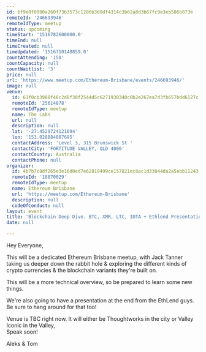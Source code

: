```yaml
---
id: 6f9e0f0000a260f73b3573c1286b360df4314c3b62a8d3b67fc9e3eb586b873e
remoteId: '246693946'
remoteIdType: meetup
status: upcoming
timeStart: '1516782600000.0'
timeEnd: null
timeCreated: null
timeUpdated: '1516710148859.0'
countAttending: '150'
countCapacity: null
countWaitlist: '3'
price: null
url: 'https://www.meetup.com/Ethereum-Brisbane/events/246693946/'
image: null
venue:
  id: 61f0cb3988f46c2d8f38f2544d5c6271930340c0b2e267ea7d3fb657bdd6127c
  remoteId: '25614878'
  remoteIdType: meetup
  name: The Labs
  url: null
  description: null
  lat: '-27.4529724121094'
  lon: '153.028884887695'
  contactAddress: 'Level 3, 315 Brunswick St '
  contactCity: 'FORTITUDE VALLEY, QLD 4000'
  contactCountry: Australia
  contactPhone: null
organizer:
  id: 4b7b7c8df265e3e16d0ed7e62819499ce157821ec8ac1d33844da2a5ebb11243
  remoteId: '18870029'
  remoteIdType: meetup
  name: Ethereum Brisbane
  url: 'https://meetup.com/Ethereum-Brisbane'
  description: null
  codeOfConduct: null
layout: event
title: 'Blockchain Deep Dive. BTC, XMR, LTC, IOTA + Ethlend Presentation'
date: null

---
```

<p>Hey Everyone,</p> <p>This will be a dedicated Ethereum Brisbane meetup, with Jack Tanner taking us deeper down the rabbit hole &amp; exploring the different kinds of crypto currencies &amp; the blockchain variants they're built on.</p> <p>This will be a more technical overview, so be prepared to learn some new things.</p> <p>We're also going to have a presentation at the end from the EthLend guys.<br/>Be sure to hang around for that too!</p> <p>Venue is TBC right now. It will either be Thoughtworks in the city or Valley Iconic in the Valley,<br/>Speak soon!</p> <p>Aleks &amp; Tom</p> 

